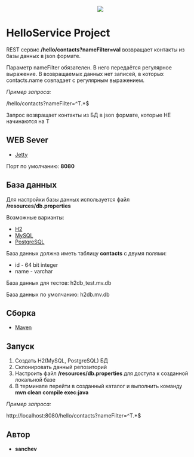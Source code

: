 <p align="center">
<a href="https://travis-ci.org/sanchev/helloservice"><img src="https://travis-ci.org/sanchev/helloservice.svg?branch=master"><alt="Build Status"></a>
</p>

# HelloService Project

REST сервис **/hello/contacts?nameFilter=val** возвращает контакты из базы данных в json формате.

Параметр nameFilter обязателен. В него передаётся регулярное выражение. В возвращаемых данных нет записей, в которых contacts.name совпадает с регулярным выражением.

*Пример запроса:*

/hello/contacts?nameFilter=^T.*$

Запрос возвращает контакты из БД в json формате, которые НЕ начинаются на T

## WEB Sever

* [Jetty](https://www.eclipse.org/jetty/)

Порт по умолчанию: **8080**

## База данных

Для настройки базы данных используется файл **/resources/db.properties**

Возможные варианты:
* [H2](https://h2database.com/)
* [MySQL](https://www.mysql.com/)
* [PostgreSQL](https://www.postgresql.org/)

База данных должна иметь таблицу **contacts** с двумя полями:
* id - 64 bit integer
* name - varchar

База данных для тестов: h2db_test.mv.db

База данных по умолчанию: h2db.mv.db

## Сборка

* [Maven](https://maven.apache.org/)

## Запуск

1. Создать H2(MySQL, PostgreSQL) БД
2. Склонировать данный репозиторий
3. Настроить файл **/resources/db.properties** для доступа к созданной локальной базе
4. В терминале перейти в созданный каталог и выполнить команду **mvn clean compile exec:java**

*Пример запроса:*

http://localhost:8080/hello/contacts?nameFilter=^T.*$

## Автор

* **sanchev**
